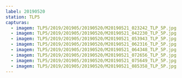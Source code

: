 ```yaml
---
label: 20190520
station: TLP5
capturas:
  - imagem: TLP5/2019/201905/20190520/M20190521_023242_TLP_5P.jpg
  - imagem: TLP5/2019/201905/20190520/M20190521_042230_TLP_5P.jpg
  - imagem: TLP5/2019/201905/20190520/M20190521_053943_TLP_5P.jpg
  - imagem: TLP5/2019/201905/20190520/M20190521_062316_TLP_5P.jpg
  - imagem: TLP5/2019/201905/20190520/M20190521_064348_TLP_5P.jpg
  - imagem: TLP5/2019/201905/20190520/M20190521_072656_TLP_5P.jpg
  - imagem: TLP5/2019/201905/20190520/M20190521_075649_TLP_5P.jpg
  - imagem: TLP5/2019/201905/20190520/M20190521_085358_TLP_5P.jpg
---
```

